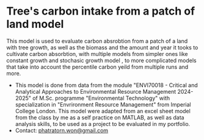 # **Tree's carbon intake from a patch of land model**
This model is used to evaluate carbon absrobtion from a patch of a land with tree growth, as well as the biomass and the amount and year it tooks to cultivate carbon absorbtion, with multiple models from simpler ones like constant growth and stochasic growth model , to more complicated models
that take into account the percentile carbon yeild from multiple runs and more.
* This model is done from data from the module "ENVI70018 - Critical and Analytical Approaches to Environmental Resource Management 2024-2025" 
of M.Sc. programme "Environmental Technology" with specialization in "Envrironment Resource Management" from Imperial College London.
This model were adapted from an excel sheet model from the class by me as a self practice on MATLAB, as well as data analysis skills, to be used
as a project to be evaluated in my portfolio. 
* Contact: phatratorn.won@gmail.com
